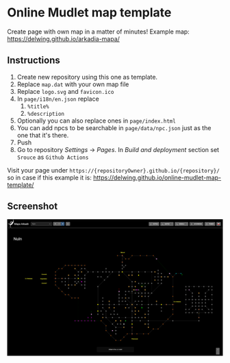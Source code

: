 # Online Mudlet map template

Create page with own map in a matter of minutes!
Example map: https://delwing.github.io/arkadia-mapa/

## Instructions

1. Create new repository using this one as template.
2. Replace `map.dat` with your own map file
3. Replace `logo.svg` and `favicon.ico`
4. In `page/i18n/en.json` replace
    1. `%title%`
    2. `%description`
5. Optionally you can also replace ones in `page/index.html`
6. You can add npcs to be searchable in `page/data/npc.json` just as the one that it's there.
7. Push
8. Go to repository *Settings* -> *Pages*. In *Build and deployment* section set `Srouce` as `Github Actions`

Visit your page under `https://{repositoryOwner}.github.io/{repository}/` so in case if this example it is: https://delwing.github.io/online-mudlet-map-template/

## Screenshot

![screenshot](screenshot.png)